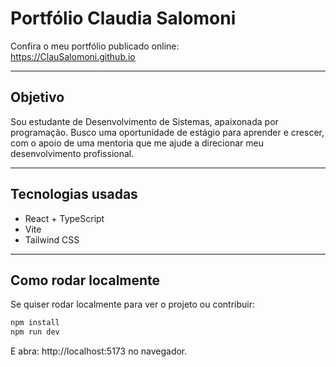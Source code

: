# Portfólio Claudia Salomoni

Confira o meu portfólio publicado online:  
https://ClauSalomoni.github.io

---

## Objetivo

Sou estudante de Desenvolvimento de Sistemas, apaixonada por programação. Busco uma oportunidade de estágio para aprender e crescer, com o apoio de uma mentoria que me ajude a direcionar meu desenvolvimento profissional.

---

## Tecnologias usadas

- React + TypeScript  
- Vite  
- Tailwind CSS  

---

## Como rodar localmente

Se quiser rodar localmente para ver o projeto ou contribuir:

```bash
npm install
npm run dev
```
E abra: http://localhost:5173 no navegador.